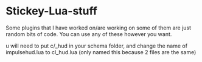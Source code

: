 # Stickey-Lua-stuff
Some plugins that I have worked on/are working on some of them are just random bits of code. You can use any of these however you want.


u will need to put c/_hud in your schema folder, and change the name of impulsehud.lua to cl_hud.lua (only named this because 2 files are the same)
